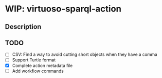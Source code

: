 # WIP: virtuoso-sparql-action

## Description



## TODO
- [ ] CSV: Find a way to avoid cutting short objects when they have a comma
- [ ] Support Turtle format 
- [x] Complete action metadata file
- [ ] Add workflow commands 
